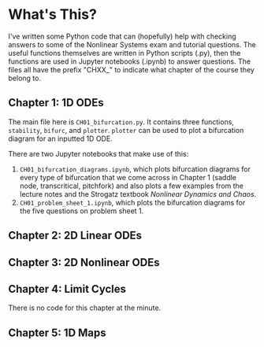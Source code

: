 # What's This?

I've written some Python code that can (hopefully) help with checking answers to some of the Nonlinear Systems exam and tutorial questions. The useful functions themselves are written in Python scripts (.py), then the functions are used in Jupyter notebooks (.ipynb) to answer questions. The files all have the prefix "CHXX_" to indicate what chapter of the course they belong to.

## Chapter 1: 1D ODEs

The main file here is `CH01_bifurcation.py`. It contains three functions, `stability`, `bifurc`, and `plotter`. `plotter` can be used to plot a bifurcation diagram for an inputted 1D ODE.

There are two Jupyter notebooks that make use of this: 

1. `CH01_bifurcation_diagrams.ipynb`, which plots bifurcation diagrams for every type of bifurcation that we come across in Chapter 1 (saddle node, transcritical, pitchfork) and also plots a few examples from the lecture notes and the Strogatz textbook _Nonlinear Dynamics and Chaos_.
2. `CH01_problem_sheet_1.ipynb`, which plots the bifurcation diagrams for the five questions on problem sheet 1.

## Chapter 2: 2D Linear ODEs

## Chapter 3: 2D Nonlinear ODEs

## Chapter 4: Limit Cycles

There is no code for this chapter at the minute.

## Chapter 5: 1D Maps

